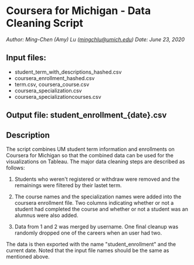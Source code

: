 # Coursera for Michigan - Data Cleaning Script

*Author: Ming-Chen (Amy) Lu (mingchlu@umich.edu)*
*Date: June 23, 2020*

## Input files: 
- student_term_with_descriptions_hashed.csv
- coursera_enrollment_hashed.csv
- term.csv, coursera_course.csv
- coursera_specialization.csv
- coursera_specializationcourses.csv

## Output file: student_enrollment_{date}.csv

## Description
The script combines UM student term information and enrollments on Coursera for Michigan so that the combined data can be used for the visualizations on Tableau. The major data cleaning steps are described as follows:

1. Students who weren't registered or withdraw were removed and the remainings were filtered by their lastet term.

2. The course names and the specialization names were added into the coursera enrollment file. Two columns indicating whether or not a student had completed the course and whether or not a student was an alumnus were also added.

3. Data from 1 and 2 was merged by username. One final cleanup was randomly dropped one of the careers when an user had two.

The data is then exported with the name "student_enrollment" and the current date. Noted that the input file names should be the same as mentioned above.
